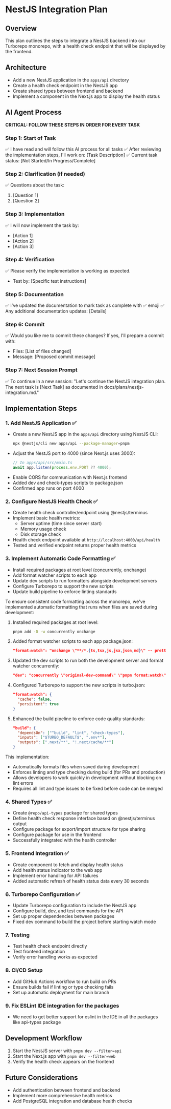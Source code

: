 # NestJS Integration Plan

## Overview
This plan outlines the steps to integrate a NestJS backend into our Turborepo monorepo, with a health check endpoint that will be displayed by the frontend.

## Architecture
- Add a new NestJS application in the `apps/api` directory
- Create a health check endpoint in the NestJS app
- Create shared types between frontend and backend
- Implement a component in the Next.js app to display the health status

## AI Agent Process

**CRITICAL: FOLLOW THESE STEPS IN ORDER FOR EVERY TASK**

### Step 1: Start of Task
✅ I have read and will follow this AI process for all tasks
✅ After reviewing the implementation steps, I'll work on: [Task Description]
✅ Current task status: [Not Started/In Progress/Complete]

### Step 2: Clarification (if needed)
✅ Questions about the task:
   1. [Question 1]
   2. [Question 2]

### Step 3: Implementation
✅ I will now implement the task by:
   - [Action 1]
   - [Action 2]
   - [Action 3]

### Step 4: Verification
✅ Please verify the implementation is working as expected.
   - Test by: [Specific test instructions]

### Step 5: Documentation
✅ I've updated the documentation to mark task as complete with ✅ emoji
✅ Any additional documentation updates: [Details]

### Step 6: Commit
✅ Would you like me to commit these changes? If yes, I'll prepare a commit with:
   - Files: [List of files changed]
   - Message: [Proposed commit message]

### Step 7: Next Session Prompt
✅ To continue in a new session: "Let's continue the NestJS integration plan. The next task is [Next Task] as documented in docs/plans/nestjs-integration.md."

## Implementation Steps

### 1. Add NestJS Application ✅
- Create a new NestJS app in the `apps/api` directory using NestJS CLI:
  ```bash
  npx @nestjs/cli new apps/api --package-manager=pnpm
  ```
- Adjust the NestJS port to 4000 (since Next.js uses 3000):
  ```typescript
  // In apps/api/src/main.ts
  await app.listen(process.env.PORT ?? 4000);
  ```
- Enable CORS for communication with Next.js frontend
- Added dev and check-types scripts to package.json
- Confirmed app runs on port 4000

### 2. Configure NestJS Health Check ✅
- Create health check controller/endpoint using @nestjs/terminus
- Implement basic health metrics:
  - Server uptime (time since server start)
  - Memory usage check 
  - Disk storage check
- Health check endpoint available at `http://localhost:4000/api/health`
- Tested and verified endpoint returns proper health metrics

### 3. Implement Automatic Code Formatting ✅
- Install required packages at root level (concurrently, onchange)
- Add format watcher scripts to each app
- Update dev scripts to run formatters alongside development servers
- Configure Turborepo to support the new scripts
- Update build pipeline to enforce linting standards

To ensure consistent code formatting across the monorepo, we've implemented automatic formatting that runs when files are saved during development:

1. Installed required packages at root level:
   ```bash
   pnpm add -D -w concurrently onchange
   ```

2. Added format watcher scripts to each app package.json:
   ```json
   "format:watch": "onchange \"**/*.{ts,tsx,js,jsx,json,md}\" -- prettier --write {{changed}}"
   ```

3. Updated the dev scripts to run both the development server and format watcher concurrently:
   ```json
   "dev": "concurrently \"original-dev-command\" \"pnpm format:watch\""
   ```

4. Configured Turborepo to support the new scripts in turbo.json:
   ```json
   "format:watch": {
     "cache": false,
     "persistent": true
   }
   ```

5. Enhanced the build pipeline to enforce code quality standards:
   ```json
   "build": {
     "dependsOn": ["^build", "lint", "check-types"],
     "inputs": ["$TURBO_DEFAULT$", ".env*"],
     "outputs": [".next/**", "!.next/cache/**"]
   }
   ```

This implementation:
- Automatically formats files when saved during development
- Enforces linting and type checking during build (for PRs and production)
- Allows developers to work quickly in development without blocking on lint errors
- Requires all lint and type issues to be fixed before code can be merged

### 4. Shared Types ✅
- Create `@repo/api-types` package for shared types
- Define health check response interface based on @nestjs/terminus output
- Configure package for export/import structure for type sharing
- Configure package for use in the frontend
- Successfully integrated with the health controller

### 5. Frontend Integration ✅
- Create component to fetch and display health status
- Add health status indicator to the web app
- Implement error handling for API failures
- Added automatic refresh of health status data every 30 seconds

### 6. Turborepo Configuration ✅
- Update Turborepo configuration to include the NestJS app
- Configure build, dev, and test commands for the API
- Set up proper dependencies between packages
- Fixed dev command to build the project before starting watch mode

### 7. Testing
- Test health check endpoint directly
- Test frontend integration
- Verify error handling works as expected

### 8. CI/CD Setup
- Add GitHub Actions workflow to run build on PRs
- Ensure builds fail if linting or type checking fails
- Set up automatic deployment for main branch

### 9. Fix ESLint IDE integration for the packages
 - We need to get better support for eslint in the IDE in all the packages like api-types package

## Development Workflow
1. Start the NestJS server with `pnpm dev --filter=api`
2. Start the Next.js app with `pnpm dev --filter=web`
3. Verify the health check appears on the frontend

## Future Considerations
- Add authentication between frontend and backend
- Implement more comprehensive health metrics
- Add PostgreSQL integration and database health checks


